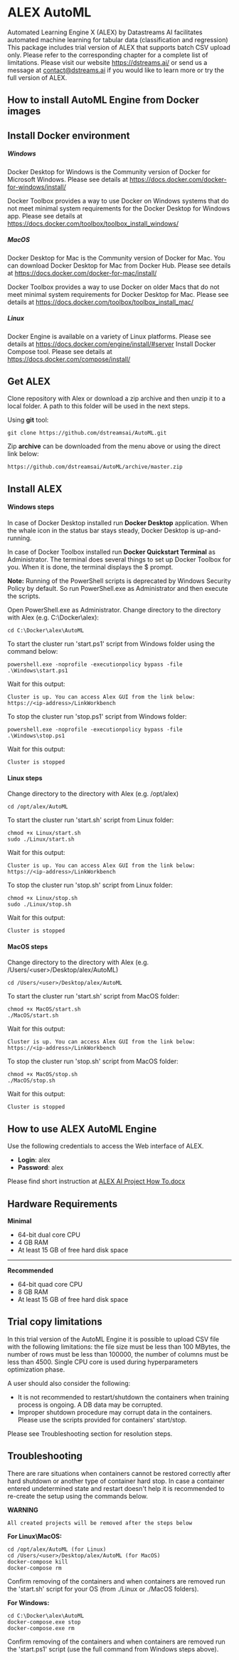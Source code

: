 # ALEX AutoML
Automated Learning Engine X (ALEX) by Datastreams AI facilitates automated machine learning for tabular data (classification and regression)
This package includes trial version of ALEX that supports batch CSV upload only. Please refer to the corresponding chapter for a complete list of limitations.
Please visit our website https://dstreams.ai/ or send us a message at contact@dstreams.ai if you would like to learn more or try the full version of ALEX.



## How to install AutoML Engine from Docker images
## Install Docker environment

##### Windows	
 
Docker Desktop for Windows is the Community version of Docker for Microsoft Windows. Please see details at 
<a href="https://docs.docker.com/docker-for-windows/install/" target="_blank">https://docs.docker.com/docker-for-windows/install/</a>


Docker Toolbox provides a way to use Docker on Windows systems that do not meet minimal system requirements for the Docker Desktop for Windows app. Please see details at <a href="https://docs.docker.com/toolbox/toolbox_install_windows/" target="_blank">https://docs.docker.com/toolbox/toolbox_install_windows/</a>

##### MacOS

Docker Desktop for Mac is the Community version of Docker for Mac. You can download Docker Desktop for Mac from Docker Hub. Please see details at <a href="https://docs.docker.com/docker-for-mac/install/" target="_blank">https://docs.docker.com/docker-for-mac/install/</a> 
 
Docker Toolbox provides a way to use Docker on older Macs that do not meet minimal system requirements for Docker Desktop for Mac. Please see details at <a href="https://docs.docker.com/toolbox/toolbox_install_mac/" target="_blank">https://docs.docker.com/toolbox/toolbox_install_mac/</a>

##### Linux

Docker Engine is available on a variety of Linux platforms. Please see details at <a href="https://docs.docker.com/engine/install/#server" target="_blank">https://docs.docker.com/engine/install/#server</a> 
Install Docker Compose tool. Please see details at <a href="https://docs.docker.com/compose/install/" target="_blank">https://docs.docker.com/compose/install/</a>

## Get ALEX

Clone repository with Alex or download a zip archive and then unzip it to a local folder. A path to this folder will be used in the next steps.  

Using **git** tool: 
	
	git clone https://github.com/dstreamsai/AutoML.git
	
Zip **archive** can be downloaded from the menu above or using the direct link below:
	
	https://github.com/dstreamsai/AutoML/archive/master.zip

## Install ALEX

#### Windows steps

In case of Docker Desktop installed run **Docker Desktop** application. When the whale icon in the status bar stays steady, Docker Desktop is up-and-running.
 
In case of Docker Toolbox installed run **Docker Quickstart Terminal** as Administrator. The terminal does several things to set up Docker Toolbox for you. When it is done, the terminal displays the $ prompt.  

**Note:**
Running of the PowerShell scripts is deprecated by Windows Security Policy by default. So run PowerShell.exe as Administrator and then execute the scripts.

Open PowerShell.exe as Administrator. Change directory to the directory with Alex (e.g. C:\Docker\alex):

	cd C:\Docker\alex\AutoML

To start the cluster run 'start.ps1' script from Windows folder using the command below: 

	powershell.exe -noprofile -executionpolicy bypass -file .\Windows\start.ps1

Wait for this output:

	Cluster is up. You can access Alex GUI from the link below:
	https://<ip-address>/LinkWorkbench


To stop the cluster run 'stop.ps1' script from Windows folder:

    powershell.exe -noprofile -executionpolicy bypass -file .\Windows\stop.ps1
	
Wait for this output:

	Cluster is stopped

#### Linux steps

Change directory to the directory with Alex (e.g. /opt/alex)

	cd /opt/alex/AutoML

To start the cluster run 'start.sh' script from Linux folder:
	
	chmod +x Linux/start.sh
	sudo ./Linux/start.sh

Wait for this output:
	
	Cluster is up. You can access Alex GUI from the link below:
	https://<ip-address>/LinkWorkbench


To stop the cluster run 'stop.sh' script from Linux folder:

	chmod +x Linux/stop.sh
	sudo ./Linux/stop.sh

Wait for this output:
	
	Cluster is stopped


#### MacOS steps

Change directory to the directory with Alex (e.g. /Users/&lt;user&gt;/Desktop/alex/AutoML)

    cd /Users/<user>/Desktop/alex/AutoML
	
To start the cluster run 'start.sh' script from MacOS folder:

    chmod +x MacOS/start.sh
	./MacOS/start.sh
	
Wait for this output:
	
	Cluster is up. You can access Alex GUI from the link below:
	https://<ip-address>/LinkWorkbench


To stop the cluster run 'stop.sh' script from MacOS folder:

    chmod +x MacOS/stop.sh
	./MacOS/stop.sh

Wait for this output:
	
	Cluster is stopped


## How to use ALEX AutoML Engine

Use the following credentials to access the Web interface of ALEX. 
- **Login**: alex
- **Password**: alex

Please find short instruction at [ALEX AI Project How To.docx](https://github.com/dstreamsai/AutoML/raw/master/ALEX%20AI%20Project%20How%20To.docx)

## Hardware Requirements

**Minimal**
- 64-bit dual core CPU
- 4 GB RAM
- At least 15 GB of free hard disk space

***

**Recommended**
- 64-bit quad core CPU
- 8 GB RAM
- At least 15 GB of free hard disk space

## Trial copy limitations

In this trial version of the AutoML Engine it is possible to upload CSV file with the following limitations: the file size must be less than 100 MBytes, the number of rows must be less than 100000, the number of columns must be less than 4500.
Single CPU core is used during hyperparameters optimization phase.

A user should also consider the following:
- It is not recommended to restart/shutdown the containers when training process is ongoing.  A DB data may be corrupted. 
- Improper shutdown procedure may corrupt data in the containers. Please use the scripts provided for containers' start/stop. 

Please see Troubleshooting section for resolution steps.

## Troubleshooting

There are rare situations when containers cannot be restored correctly after hard shutdown or another type of container hard stop. 
In case a container entered undetermined state and restart doesn't help it is recommended to re-create the setup using the commands below.

**WARNING**
	
	All created projects will be removed after the steps below

**For Linux\MacOS:**

	cd /opt/alex/AutoML (for Linux)
	cd /Users/<user>/Desktop/alex/AutoML (for MacOS)
	docker-compose kill
	docker-compose rm

Confirm removing of the containers and when containers are removed run the 'start.sh' script for your OS (from ./Linux or ./MacOS folders).

**For Windows:**

	cd C:\Docker\alex\AutoML
	docker-compose.exe stop
	docker-compose.exe rm

Confirm removing of the containers and when containers are removed run the 'start.ps1' script (use the full command from Windows steps above). 	
